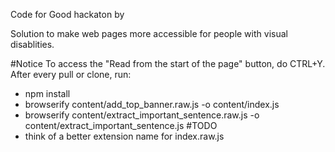 Code for Good hackaton by 

Solution to make web pages more accessible for people with visual disablities.

#Notice
To access the "Read from the start of the page" button, do CTRL+Y.
After every pull or clone, run:
 - npm install
 - browserify content/add_top_banner.raw.js -o content/index.js
 - browserify content/extract_important_sentence.raw.js -o content/extract_important_sentence.js
#TODO
 - think of a better extension name for index.raw.js
